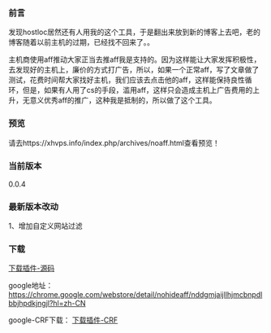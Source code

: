 ### 前言
发现hostloc居然还有人用我的这个工具，于是翻出来放到新的博客上去吧，老的博客随着以前主机的过期，已经找不回来了。。

主机商使用aff推动大家正当去推aff我是支持的。因为这样能让大家发挥积极性，去发现好的主机上，廉价的方式打广告，所以，如果一个正常aff，写了文章做了测试，花费时间帮大家找好主机，我们应该去点击他的aff，这样能保持良性循环，但是，如果有人用了cs的手段，滥用aff，这样只会造成主机上广告费用的上升，无意义优秀aff的推广，这种我是抵制的，所以做了这个工具。

### 预览

请去https://xhvps.info/index.php/archives/noaff.html查看预览！

### 当前版本
0.0.4

### 最新版本改动

1、增加自定义网站过滤

### 下载
[下载插件-源码][4]

google地址：
https://chrome.google.com/webstore/detail/nohideaff/nddgmjaijllhjmcbnpdlbbjhpdkjngjl?hl=zh-CN

google-CRF下载：
[下载插件-CRF][5]


  [1]: https://xhvps.info/usr/uploads/2020/02/3537354325.png
  [2]: https://xhvps.info/usr/uploads/2020/02/1437373454.png
  [3]: https://xhvps.info/usr/uploads/2020/02/3458698295.png
  [4]: https://xhvps.info/tool/no-hide-aff.zip
  [5]: https://xhvps.info/tool/no-hide-aff-0.0.4.crx